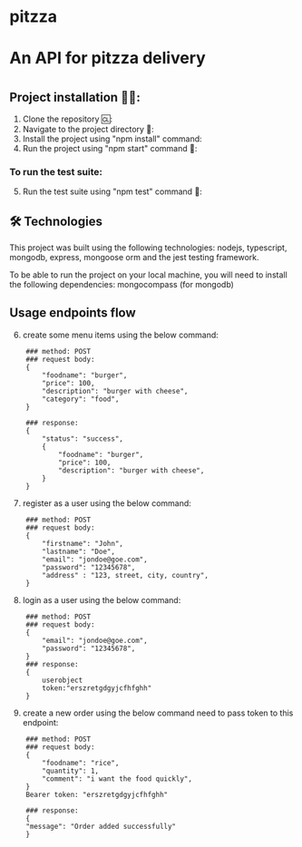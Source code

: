 # pitzza
<h1>An API for pitzza delivery<h1>

## Project installation 💾💾:

1. Clone the repository 🆑:
2. Navigate to the  project directory 🧭:
3. Install the project using "npm install" command:
4. Run the project using "npm start" command 👟:

### To run the test suite:
5. Run the test suite using "npm test" command 🧪:

## 🛠 Technologies
This project was built using the following technologies:
    nodejs, typescript, mongodb, express, mongoose orm and the jest testing framework.

To be able to run the project on your local machine, you will need to install the following dependencies:
   mongocompass (for mongodb)

## Usage endpoints flow

6. create some menu items using the below command:
```### endpoint: /create/menu
    ### method: POST
    ### request body:
    {
        "foodname": "burger",
        "price": 100,
        "description": "burger with cheese",
        "category": "food",
    }

    ### response:
    {
        "status": "success",
        {
            "foodname": "burger",
            "price": 100,
            "description": "burger with cheese",
        }
    }
```
7. register as a user using the below command:
```### endpoint: /registration
    ### method: POST
    ### request body:
    {
        "firstname": "John",
        "lastname": "Doe",
        "email": "jondoe@goe.com",
        "password": "12345678",
        "address" : "123, street, city, country",
    }
```

8. login as a user using the below command:
```### endpoint: /login
    ### method: POST
    ### request body:
    {
        "email": "jondoe@goe.com",
        "password": "12345678",
    }
    ### response:
    {
        userobject
        token:"erszretgdgyjcfhfghh"
    }
```

9. create a new order using the below command need to pass token to this endpoint:
```### endpoint: /create/order
    ### method: POST
    ### request body:
    {
        "foodname": "rice",
        "quantity": 1,
        "comment": "i want the food quickly",
    }
    Bearer token: "erszretgdgyjcfhfghh"

    ### response:
    {
    "message": "Order added successfully"
    }
```
